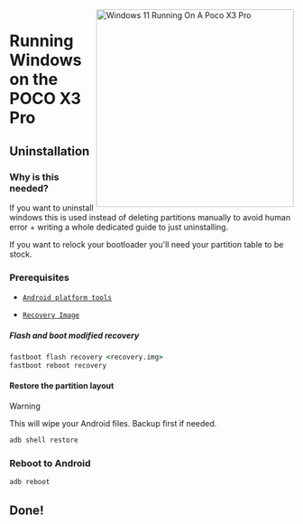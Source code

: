 <img align="right" src="https://github.com/woa-vayu/src_vayu_windows/blob/main/2Poco X3 Pro Windows.png" width="350" alt="Windows 11 Running On A Poco X3 Pro">


# Running Windows on the POCO X3 Pro

## Uninstallation

### Why is this needed?

If you want to uninstall windows this is used instead of deleting partitions manually to avoid human error + writing a whole dedicated guide to just uninstalling.

If you want to relock your bootloader you'll need your partition table to be stock.

### Prerequisites

- [```Android platform tools```](https://developer.android.com/studio/releases/platform-tools)
  
- [```Recovery Image```](https://github.com/woa-vayu-archive/Port-Windows-11-POCO-X3-Pro/releases/tag/Recoveries)

##### Flash and boot modified recovery

```cmd
fastboot flash recovery <recovery.img>
fastboot reboot recovery
```
#### Restore the partition layout
> [!Warning]
> This will wipe your Android files. Backup first if needed.
```cmd
adb shell restore
```

### Reboot to Android 
```cmd
adb reboot 
```
## Done!
